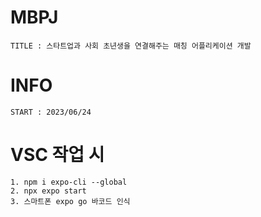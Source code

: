  # MBPJ
    TITLE : 스타트업과 사회 초년생을 연결해주는 매칭 어플리케이션 개발


 # INFO
    START : 2023/06/24


 # VSC 작업 시
    1. npm i expo-cli --global
    2. npx expo start
    3. 스마트폰 expo go 바코드 인식
